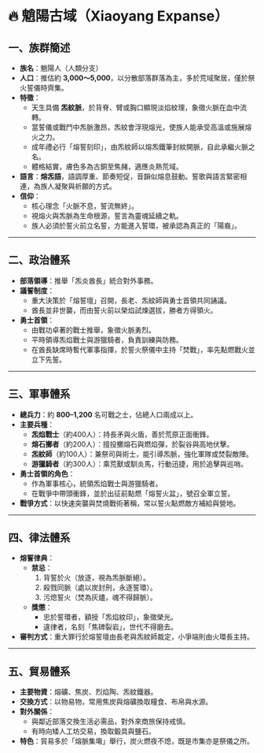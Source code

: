 # 🔥 魈陽古域（Xiaoyang Expanse）

## 一、族群簡述

- **族名**：魈陽人（人類分支）
- **人口**：推估約 **3,000〜5,000**，以分散部落群落為主，多於荒域聚居，僅於祭火誓儀時齊集。
- **特徵**：
  - 天生具備 **炁紋脈**，於背脊、臂或胸口顯現淡焰紋理，象徵火脈在血中流轉。
  - 當誓儀或戰鬥中炁脈激昂，炁紋會浮現熔光，使族人能承受高溫或施展熔火之力。
  - 成年禮必行「熔誓刻印」，由炁紋師以熔炁鐵筆封紋開脈，自此承繼火脈之名。
  - 體格結實，膚色多為古銅至焦赭，適應炎熱荒域。
- **語言**：**熔炁語**，語調厚重、節奏短促，音韻似熔息鼓動。誓歌與語言緊密相連，為族人凝聚與祈願的方式。
- **信仰**：
  - 核心理念「火脈不息，誓流無終」。
  - 視熔火與炁脈為生命根源，誓言為靈魂延續之軌。
  - 族人必須於誓火前立名誓，方能進入誓環，被承認為真正的「陽裔」。

---

## 二、政治體系

- **部落領導**：推舉「炁炎酋長」統合對外事務。
- **議誓制度**：
  - 重大決策於「熔誓壇」召開，長老、炁紋師與勇士首領共同誦議。
  - 酋長並非世襲，而由誓火前以榮焰試煉選拔，勝者方得領火。
- **勇士首領**：
  - 由戰功卓著的戰士推舉，象徵火脈勇烈。
  - 平時領導炁焰戰士與游獵騎者，負責訓練與防務。
  - 在酋長缺席時暫代軍事指揮，於誓火祭儀中主持「焚戰」，率先點燃戰火並立下先誓。

---

## 三、軍事體系

- **總兵力**：約 **800–1,200** 名可戰之士，佔總人口兩成以上。
- **主要兵種**：
  - **炁焰戰士**（約400人）：持長矛與火盾，善於荒原正面衝鋒。
  - **熔石擲者**（約200人）：擅投擲熔石與燃焰彈，於裂谷與高地伏擊。
  - **炁紋師**（約100人）：兼祭司與術士，能引導炁脈，強化軍隊或焚裂敵陣。
  - **游獵騎者**（約300人）：乘荒獸或馴炎馬，行動迅捷，用於追擊與巡哨。
- **勇士首領的角色**：
  - 作為軍事核心，統領炁焰戰士與游獵騎者。
  - 在戰爭中帶頭衝鋒，並於出征前點燃「熔誓火盆」，號召全軍立誓。
- **戰爭方式**：以快速突襲與焚燒戰術著稱，常以誓火點燃敵方補給與營地。

---

## 四、律法體系

- **熔誓律典**：
  - **禁忌**：
    1. 背誓於火（放逐，視為炁脈斷絕）。
    2. 殺戮同脈（處以炭封刑，永逐誓環）。
    3. 污熄誓火（焚為灰燼，魂不得歸脈）。
  - **獎懲**：
    - 忠於誓環者，額授「炁焰紋印」，象徵榮光。
    - 違律者，名刻「焦碑裂岩」，世代不得磨去。
- **審判方式**：重大罪行於熔誓壇由長老與炁紋師裁定，小爭端則由火環長主持。

---

## 五、貿易體系

- **主要物資**：熔礦、焦炭、烈焰陶、炁紋鐵器。
- **交換方式**：以物易物，常用焦炭與熔礦換取糧食、布帛與水源。
- **對外關係**：
  - 與鄰近部落交換生活必需品，對外來商旅保持戒慎。
  - 有時向矮人工坊交易，換取鍛具與鹽石。
- **特色**：貿易多於「熔脈集塲」舉行，炭火燃夜不熄，既是市集亦是祭儀之所。
